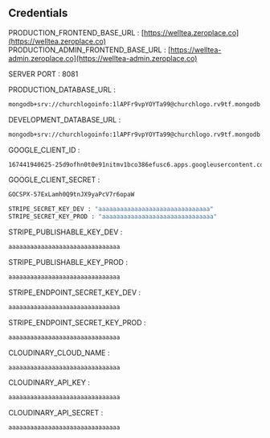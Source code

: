 ## Credentials

PRODUCTION_FRONTEND_BASE_URL : [https://welltea.zeroplace.co](https://welltea.zeroplace.co) <br />
PRODUCTION_ADMIN_FRONTEND_BASE_URL : [https://welltea-admin.zeroplace.co](https://welltea-admin.zeroplace.co)

SERVER PORT : 8081

PRODUCTION_DATABASE_URL :

```bash
mongodb+srv://churchlogoinfo:1lAPFr9vpYOYTa99@churchlogo.rv9tf.mongodb.net/welltea?retryWrites=true&w=majority
```

DEVELOPMENT_DATABASE_URL :

```bash
mongodb+srv://churchlogoinfo:1lAPFr9vpYOYTa99@churchlogo.rv9tf.mongodb.net/welltea?retryWrites=true&w=majority
```

GOOGLE_CLIENT_ID :

```bash
167441940625-25d9ofhn0t0e91nitmv1bco386efusc6.apps.googleusercontent.com
```

GOOGLE_CLIENT_SECRET :

```bash
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
```

```bash
STRIPE_SECRET_KEY_DEV : "aaaaaaaaaaaaaaaaaaaaaaaaaaaaaaa"
STRIPE_SECRET_KEY_PROD : "aaaaaaaaaaaaaaaaaaaaaaaaaaaaaaa"
```

STRIPE_PUBLISHABLE_KEY_DEV :

```bash
aaaaaaaaaaaaaaaaaaaaaaaaaaaaaaa
```

STRIPE_PUBLISHABLE_KEY_PROD :

```bash
aaaaaaaaaaaaaaaaaaaaaaaaaaaaaaa
```

STRIPE_ENDPOINT_SECRET_KEY_DEV :

```bash
aaaaaaaaaaaaaaaaaaaaaaaaaaaaaaa
```

STRIPE_ENDPOINT_SECRET_KEY_PROD :

```bash
aaaaaaaaaaaaaaaaaaaaaaaaaaaaaaa
```

CLOUDINARY_CLOUD_NAME :

```bash
aaaaaaaaaaaaaaaaaaaaaaaaaaaaaaa
```

CLOUDINARY_API_KEY :

```bash
aaaaaaaaaaaaaaaaaaaaaaaaaaaaaaa
```

CLOUDINARY_API_SECRET :

```bash
aaaaaaaaaaaaaaaaaaaaaaaaaaaaaaa
```
